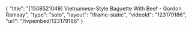 {
    "title": "[1508521049] Vietnamese-Style Baguette With Beef - Gordon Ramsay",
    "type": "solo",
    "layout": "iframe-static",
    "videoId": "123179186",
    "url": "\/tvpembed\/123179186"
}